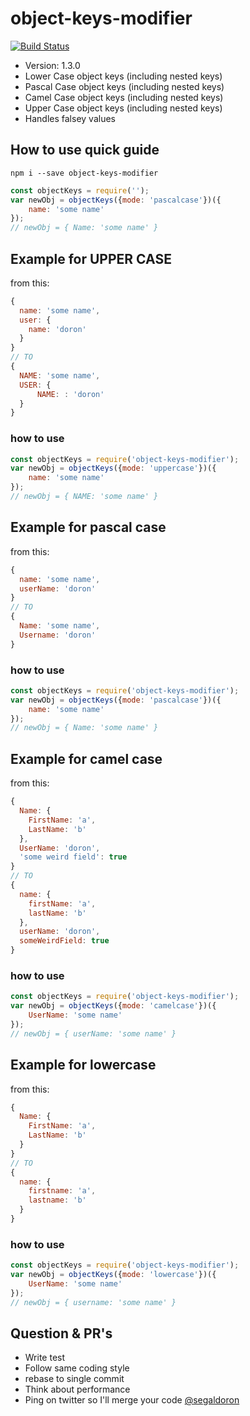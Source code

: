 # object-keys-modifier

[![Build Status](https://travis-ci.org/doron2402/object-keys-editor.svg?branch=master)](https://travis-ci.org/doron2402/object-keys-editor)

  - Version: 1.3.0
  - Lower Case object keys (including nested keys)
  - Pascal Case object keys (including nested keys)
  - Camel Case object keys (including nested keys)
  - Upper Case object keys (including nested keys)
  - Handles falsey values

## How to use quick guide
```
npm i --save object-keys-modifier
```
```javascript
const objectKeys = require('');
var newObj = objectKeys({mode: 'pascalcase'})({
    name: 'some name'
});
// newObj = { Name: 'some name' }
```

## Example for UPPER CASE
from this:
```javascript
{
  name: 'some name',
  user: {
    name: 'doron'
  }
}
// TO
{
  NAME: 'some name',
  USER: {
      NAME: : 'doron'
  }
}
```

### how to use
```javascript
const objectKeys = require('object-keys-modifier');
var newObj = objectKeys({mode: 'uppercase'})({
    name: 'some name'
});
// newObj = { NAME: 'some name' }
```

## Example for pascal case
from this:
```javascript
{
  name: 'some name',
  userName: 'doron'
}
// TO
{
  Name: 'some name',
  Username: 'doron'
}
```

### how to use
```javascript
const objectKeys = require('object-keys-modifier');
var newObj = objectKeys({mode: 'pascalcase'})({
    name: 'some name'
});
// newObj = { Name: 'some name' }
```


## Example for camel case
from this:
```javascript
{
  Name: {
    FirstName: 'a',
    LastName: 'b'
  },
  UserName: 'doron',
  'some weird field': true
}
// TO
{
  name: {
    firstName: 'a',
    lastName: 'b'
  },
  userName: 'doron',
  someWeirdField: true
}
```
### how to use
```javascript
const objectKeys = require('object-keys-modifier');
var newObj = objectKeys({mode: 'camelcase'})({
    UserName: 'some name'
});
// newObj = { userName: 'some name' }
```


## Example for lowercase
from this:
```javascript
{
  Name: {
    FirstName: 'a',
    LastName: 'b'
  }
}
// TO
{
  name: {
    firstname: 'a',
    lastname: 'b'
  }
}
```
### how to use
```javascript
const objectKeys = require('object-keys-modifier');
var newObj = objectKeys({mode: 'lowercase'})({
    UserName: 'some name'
});
// newObj = { username: 'some name' }
```

## Question & PR's
- Write test
- Follow same coding style
- rebase to single commit
- Think about performance
- Ping on twitter so I'll merge your code [@segaldoron](https://twitter.com/segaldoron)
